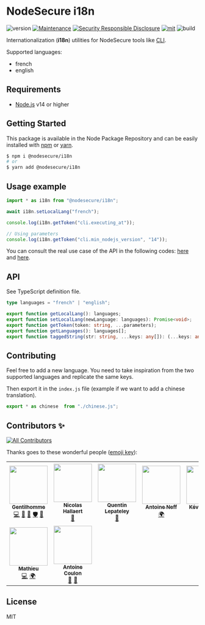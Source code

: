 # NodeSecure i18n
![version](https://img.shields.io/badge/dynamic/json.svg?url=https://raw.githubusercontent.com/NodeSecure/i18n/master/package.json&query=$.version&label=Version)
[![Maintenance](https://img.shields.io/badge/Maintained%3F-yes-green.svg)](https://github.com/NodeSecure/i18n/commit-activity)
[![Security Responsible Disclosure](https://img.shields.io/badge/Security-Responsible%20Disclosure-yellow.svg)](https://github.com/nodejs/security-wg/blob/master/processes/responsible_disclosure_template.md
)
[![mit](https://img.shields.io/github/license/Naereen/StrapDown.js.svg)](https://github.com/NodeSecure/i18n/blob/master/LICENSE)
![build](https://img.shields.io/github/workflow/status/NodeSecure/i18n/Node.js%20CI)

Internationalization (**i18n**) utilities for NodeSecure tools like [CLI](https://github.com/NodeSecure/cli). 

Supported languages:
- french
- english

## Requirements
- [Node.js](https://nodejs.org/en/) v14 or higher

## Getting Started

This package is available in the Node Package Repository and can be easily installed with [npm](https://docs.npmjs.com/getting-started/what-is-npm) or [yarn](https://yarnpkg.com).

```bash
$ npm i @nodesecure/i18n
# or
$ yarn add @nodesecure/i18n
```

## Usage example

```js
import * as i18n from "@nodesecure/i18n";

await i18n.setLocalLang("french");

console.log(i18n.getToken("cli.executing_at"));

// Using parameters
console.log(i18n.getToken("cli.min_nodejs_version", "14"));
```

You can consult the real use case of the API in the following codes: [here](https://github.com/NodeSecure/cli/blob/master/src/commands/lang.js) and [here](https://github.com/NodeSecure/cli/blob/master/src/commands/vulnerability.js).

## API

See TypeScript definition file.

```ts
type languages = "french" | "english";

export function getLocalLang(): languages;
export function setLocalLang(newLanguage: languages): Promise<void>;
export function getToken(token: string, ...parameters);
export function getLanguages(): languages[];
export function taggedString(str: string, ...keys: any[]): (...keys: any[]) => string;
```

## Contributing
Feel free to add a new language. You need to take inspiration from the two supported languages and replicate the same keys.

Then export it in the `index.js` file (example if we want to add a chinese translation).

```js
export * as chinese  from "./chinese.js";
```

## Contributors ✨

<!-- ALL-CONTRIBUTORS-BADGE:START - Do not remove or modify this section -->
[![All Contributors](https://img.shields.io/badge/all_contributors-9-orange.svg?style=flat-square)](#contributors-)
<!-- ALL-CONTRIBUTORS-BADGE:END -->

Thanks goes to these wonderful people ([emoji key](https://allcontributors.org/docs/en/emoji-key)):

<!-- ALL-CONTRIBUTORS-LIST:START - Do not remove or modify this section -->
<!-- prettier-ignore-start -->
<!-- markdownlint-disable -->
<table>
  <tr>
    <td align="center"><a href="https://www.linkedin.com/in/thomas-gentilhomme/"><img src="https://avatars.githubusercontent.com/u/4438263?v=4?s=100" width="100px;" alt=""/><br /><sub><b>Gentilhomme</b></sub></a><br /><a href="https://github.com/NodeSecure/i18n/commits?author=fraxken" title="Code">💻</a> <a href="https://github.com/NodeSecure/i18n/commits?author=fraxken" title="Documentation">📖</a> <a href="https://github.com/NodeSecure/i18n/pulls?q=is%3Apr+reviewed-by%3Afraxken" title="Reviewed Pull Requests">👀</a> <a href="#security-fraxken" title="Security">🛡️</a> <a href="https://github.com/NodeSecure/i18n/issues?q=author%3Afraxken" title="Bug reports">🐛</a></td>
    <td align="center"><a href="https://github.com/Rossb0b"><img src="https://avatars.githubusercontent.com/u/39910164?v=4?s=100" width="100px;" alt=""/><br /><sub><b>Nicolas Hallaert</b></sub></a><br /><a href="https://github.com/NodeSecure/i18n/commits?author=Rossb0b" title="Documentation">📖</a></td>
    <td align="center"><a href="https://github.com/QuentinLpy"><img src="https://avatars.githubusercontent.com/u/31780359?v=4?s=100" width="100px;" alt=""/><br /><sub><b>Quentin Lepateley</b></sub></a><br /><a href="https://github.com/NodeSecure/i18n/commits?author=QuentinLpy" title="Documentation">📖</a></td>
    <td align="center"><a href="https://antoineneff.me"><img src="https://avatars.githubusercontent.com/u/9216777?v=4?s=100" width="100px;" alt=""/><br /><sub><b>Antoine Neff</b></sub></a><br /><a href="#translation-antoineneff" title="Translation">🌍</a></td>
    <td align="center"><a href="http://www.linkedin.com/in/kvoyer"><img src="https://avatars.githubusercontent.com/u/33313541?v=4?s=100" width="100px;" alt=""/><br /><sub><b>Kévin VOYER</b></sub></a><br /><a href="#translation-kecsou" title="Translation">🌍</a></td>
    <td align="center"><a href="https://github.com/AlexandreMalaj"><img src="https://avatars.githubusercontent.com/u/32218832?v=4?s=100" width="100px;" alt=""/><br /><sub><b>Alexandre Malaj</b></sub></a><br /><a href="#translation-AlexandreMalaj" title="Translation">🌍</a></td>
    <td align="center"><a href="https://github.com/Kawacrepe"><img src="https://avatars.githubusercontent.com/u/40260517?v=4?s=100" width="100px;" alt=""/><br /><sub><b>Vincent Dhennin</b></sub></a><br /><a href="https://github.com/NodeSecure/i18n/commits?author=Kawacrepe" title="Code">💻</a> <a href="https://github.com/NodeSecure/i18n/commits?author=Kawacrepe" title="Documentation">📖</a></td>
  </tr>
  <tr>
    <td align="center"><a href="https://github.com/Mathieuka"><img src="https://avatars.githubusercontent.com/u/34446722?v=4?s=100" width="100px;" alt=""/><br /><sub><b>Mathieu</b></sub></a><br /><a href="https://github.com/NodeSecure/i18n/commits?author=Mathieuka" title="Code">💻</a> <a href="#translation-Mathieuka" title="Translation">🌍</a></td>
    <td align="center"><a href="https://dev.to/antoinecoulon"><img src="https://avatars.githubusercontent.com/u/43391199?v=4?s=100" width="100px;" alt=""/><br /><sub><b>Antoine Coulon</b></sub></a><br /><a href="#maintenance-antoine-coulon" title="Maintenance">🚧</a> <a href="https://github.com/NodeSecure/i18n/pulls?q=is%3Apr+reviewed-by%3Aantoine-coulon" title="Reviewed Pull Requests">👀</a></td>
  </tr>
</table>

<!-- markdownlint-restore -->
<!-- prettier-ignore-end -->

<!-- ALL-CONTRIBUTORS-LIST:END -->

## License
MIT
